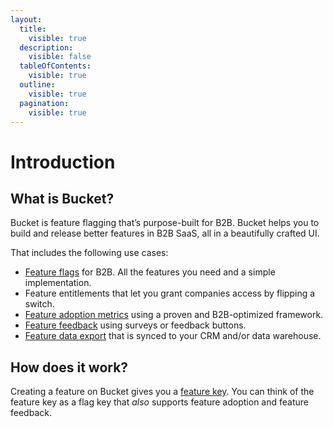 ```yaml
---
layout:
  title:
    visible: true
  description:
    visible: false
  tableOfContents:
    visible: true
  outline:
    visible: true
  pagination:
    visible: true
---
```


# Introduction

## What is Bucket?

Bucket is feature flagging that’s purpose-built for B2B. Bucket helps you to build and release better features in B2B SaaS, all in a beautifully crafted UI.

That includes the following use cases:

* [Feature flags](product-handbook/create-your-first-feature.md) for B2B. All the features you need and a simple implementation.
* Feature entitlements that let you grant companies access by flipping a switch.
* [Feature adoption metrics](product-handbook/feature-adoption/stars-framework.md) using a proven and B2B-optimized framework.
* [Feature feedback](product-handbook/feature-feedback/) using surveys or feedback buttons.
* [Feature data export](product-handbook/warehouse.md) that is synced to your CRM and/or data warehouse.

## How does it work?

Creating a feature on Bucket gives you a [feature key](introduction/data-model/feature/feature-key.md). You can think of the feature key as a flag key that _also_ supports feature adoption and feature feedback.
